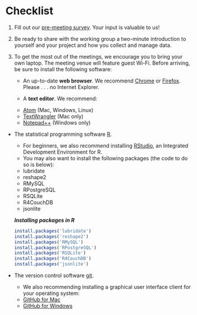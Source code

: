 # Checklist

1. Fill out our [pre-meeting survey](https://docs.google.com/forms/d/1BqS4DQ_-EXGSIF9czMjzuo8D7gdAmXiDKa9_1ISnyNs/viewform?c=0&w=1). Your input is valuable to us!

2. Be ready to share with the working group a two-minute introduction to yourself and your project and how you collect and manage data.

3. To get the most out of the meetings, we encourage you to bring your own laptop. The meeting venue will feature guest Wi-Fi. Before arriving, be sure to install the following software:

	* An up-to-date **web browser**. We recommend [Chrome](http://www.google.com/chrome/) or [Firefox](https://www.mozilla.org/en-US/firefox/new/). Please . . . no Internet Explorer.

	* A **text editor**. We recommend:
     - [Atom](https://atom.io/) (Mac, Windows, Linux)
     - [TextWrangler](http://www.barebones.com/products/textwrangler/) (Mac only)
     - [Notepad++](http://notepad-plus-plus.org/) (Windows only)

  * The statistical programming software [R](http://cran.r-project.org/).
     - For beginners, we also recommend installing [RStudio](http://www.rstudio.com/), an Integrated Development Environment for R.
     - You may also want to install the following packages (the code to do so is below):
      - lubridate
      - reshape2
      - RMySQL
      - RPostgreSQL
      - RSQLite
      - R4CouchDB
      - jsonlite

	_**Installing packages in R**_
	
	```R
	install.packages('lubridate')
	install.packages('reshape2')
	install.packages('RMySQL')
	install.packages('RPostgreSQL')
	install.packages('RSQLite')
	install.packages('R4CouchDB')
	install.packages('jsonlite')
	```

  * The version control software [git](http://git-scm.com/).
     - We also recommending installing a graphical user interface client for your operating system:
      - [GitHub for Mac](https://mac.github.com/)
      - [GitHub for Windows](https://windows.github.com/)
